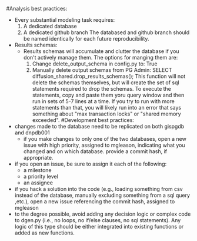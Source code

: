 #Analysis best practices:
- Every substantial modeling task requires:
	1. A dedicated database
	2. A dedicated github branch
  The databased and github branch should be named identically for each future reproducibility.
- Results schemas:
	- Results schemas will accumulate and clutter the database if you don't actively manage them. The options for manging them are:
		1. Change delete_output_schema in config.py to: True
		2. Manually delete output schemas from PG Admin:
			SELECT diffusion_shared.drop_results_schemas();
			This function will not delete the schemas themselves, but will create the set of sql statements required to drop the schemas. To execute the statements, copy and paste them yoru query window and then run in sets of 5-7 lines at a time. If you try to run with more statements than that, you will likely run into an error that says something about "max transaction locks" or "shared memory exceeded".
#Development best practices:
- changes made to the database need to be replicated on both gispgdb and dnpdb001
	- if you make changes to only one of the two databases, open a new issue with high priority, assigned to mgleason, indicating what you changed and on which database. provide a commit hash, if appropriate.
- if you open an issue, be sure to assign it each of the following:
	- a milestone
	- a priority level
	- an assignee
- if you hack a solution into the code (e.g., loading something from csv instead of the database, manually excluding something from a sql query ,etc.), open a new issue referencing the commit hash, assigned to mgleason
- to the degree possible, avoid adding any decision logic or complex code to dgen.py (i.e., no loops, no if/else clauses, no sql statements). Any logic of this type should be either integrated into existing functions or added as new functions.
